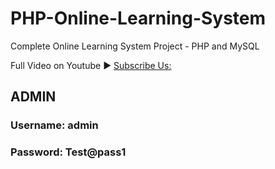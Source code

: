# PHP-Online-Learning-System
Complete Online Learning System Project -  PHP and MySQL 

Full Video on Youtube
► [Subscribe Us:](https://www.youtube.com/codingwithelias?sub_confirmation=1)


##  ADMIN
### Username: admin
### Password: Test@pass1
